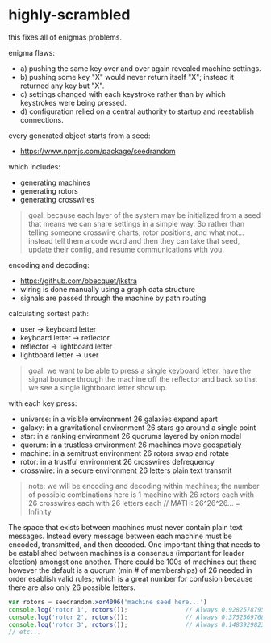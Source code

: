 highly-scrambled
========
this fixes all of enigmas problems.

enigma flaws:
- a) pushing the same key over and over again revealed machine settings.
- b) pushing some key "X" would never return itself "X"; instead it returned any key but "X".
- c) settings changed with each keystroke rather than by which keystrokes were being pressed.
- d) configuration relied on a central authority to startup and reestablish connections.

every generated object starts from a seed:
- https://www.npmjs.com/package/seedrandom

which includes:
- generating machines
- generating rotors
- generating crosswires

> goal: because each layer of the system may be initialized from a seed that means
we can share settings in a simple way. So rather than telling someone crosswire
charts, rotor positions, and what not... instead tell them a code word and
then they can take that seed, update their config, and resume communications with you.

encoding and decoding:
- https://github.com/bbecquet/jkstra
- wiring is done manually using a graph data structure
- signals are passed through the machine by path routing

calculating sortest path:
- user -> keyboard letter
- keyboard letter -> reflector
- reflector -> lightboard letter
- lightboard letter -> user

> goal: we want to be able to press a single keyboard letter, have the signal 
bounce through the machine off the reflector and back so that we see a single 
lightboard letter show up.

with each key press:
- universe: in a visible environment 26 galaxies expand apart
- galaxy: in a gravitational environment 26 stars go around a single point
- star: in a ranking environment 26 quorums layered by onion model
- quorum: in a trustless environment 26 machines move geospatialy
- machine: in a semitrust environment 26 rotors swap and rotate
- rotor: in a trustful environment 26 crosswires defrequency
- crosswire: in a secure environment 26 letters plain text transmit

> note: we will be encoding and decoding within machines; the number of possible combinations here is 1 machine with 26 rotors each with 26 crosswires each with 26 letters each // MATH: 26^26^26... = Infinity

The space that exists between machines must never contain plain text messages. Instead every message between each machine must be encoded, transmitted, and then decoded. One important thing that needs to be established between machines is a consensus (important for leader election) amongst one another. There could be 100s of machines out there however the default is a quorum (min # of memberships) of 26 needed in order esablish valid rules; which is a great number for confusion because there are also only 26 possible letters.


```js
var rotors = seedrandom.xor4096('machine seed here...')
console.log('rotor 1', rotors());                // Always 0.9282578795792454
console.log('rotor 2', rotors());                // Always 0.3752569768646784
console.log('rotor 3', rotors());                // Always 0.1483929823472782
// etc...
```